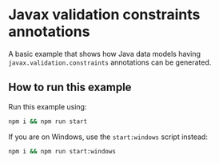 # Javax validation constraints annotations

A basic example that shows how Java data models having `javax.validation.constraints` annotations can be generated.

## How to run this example

Run this example using:

```sh
npm i && npm run start
```

If you are on Windows, use the `start:windows` script instead:

```sh
npm i && npm run start:windows
```
